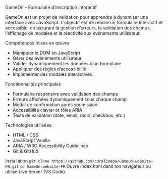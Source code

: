 GameOn – Formulaire d’inscription interactif

GameOn est un projet de validation pour apprendre à dynamiser une interface avec JavaScript.
L'objectif est de rendre un formulaire interactif et accessible, en assurant la gestion d’erreurs, la validation des champs, l’affichage de modales et la réactivité aux événements utilisateur.

Compétences mises en œuvre
- Manipuler le DOM en JavaScript
- Gérer des événements utilisateur
- Valider dynamiquement les données d’un formulaire
- Appliquer des règles d’accessibilité
- Implémenter des modales interactives

Fonctionnalités principales
- Formulaire responsive avec validation des champs
- Erreurs affichées dynamiquement sous chaque champ
- Modal de confirmation après soumission
- Accessibilité clavier et rôles ARIA
- Tests de validation (date, email, radio, checkbox, etc.)

Technologies utilisées
- HTML / CSS
- JavaScript Vanilla
- ARIA / W3C Accessibility Guidelines
- Git & GitHub

Installation
```git clone https://github.com/coralinepa/GameOn-website-FR.git```
```cd GameOn-website-FR```
Ouvre index.html dans ton navigateur ou utilise Live Server (VS Code).
